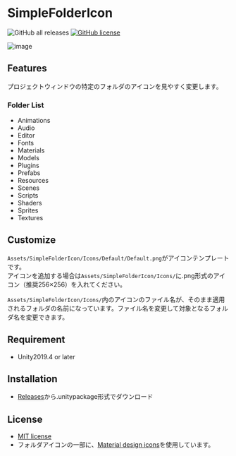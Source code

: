 # SimpleFolderIcon

![GitHub all releases](https://img.shields.io/github/downloads/SeaeeesSan/SimpleFolderIcon/total)
[![GitHub license](https://img.shields.io/github/license/SeaeeesSan/SimpleFolderIcon)](https://github.com/SeaeeesSan/SimpleFolderIcon/blob/master/LICENSE)

![image](https://user-images.githubusercontent.com/68797964/132812959-b3750127-e213-41ee-bb9c-6d56c04b5da5.png)

## Features
 
プロジェクトウィンドウの特定のフォルダのアイコンを見やすく変更します。

### Folder List

- Animations
- Audio
- Editor
- Fonts
- Materials
- Models
- Plugins
- Prefabs
- Resources
- Scenes
- Scripts
- Shaders
- Sprites
- Textures

## Customize

`Assets/SimpleFolderIcon/Icons/Default/Default.png`がアイコンテンプレートです。  
アイコンを追加する場合は`Assets/SimpleFolderIcon/Icons/`に.png形式のアイコン（推奨256×256）を入れてください。

`Assets/SimpleFolderIcon/Icons/`内のアイコンのファイル名が、そのまま適用されるフォルダの名前になっています。ファイル名を変更して対象となるフォルダ名を変更できます。

## Requirement
 
- Unity2019.4 or later
 
## Installation
 
- [Releases](https://github.com/SeaeeesSan/SimpleFolderIcon/releases)から.unitypackage形式でダウンロード
 
## License
 
- [MIT license](https://github.com/SeaeeesSan/SimpleFolderIcon/blob/master/LICENSE)
- フォルダアイコンの一部に、[Material design icons](https://fonts.google.com/icons)を使用しています。
